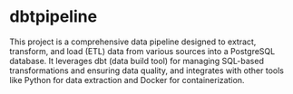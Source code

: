 # dbtpipeline
 This project is a comprehensive data pipeline designed to extract, transform, and load (ETL) data from various sources into a PostgreSQL database. It leverages dbt (data build tool) for managing SQL-based transformations and ensuring data quality, and integrates with other tools like Python for data extraction and Docker for containerization.
